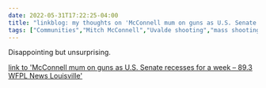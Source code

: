 ---date: 2022-05-31T17:22:25-04:00title: "linkblog: my thoughts on 'McConnell mum on guns as U.S. Senate recesses for a week – 89.3 WFPL News Louisville'"tags: ["Communities","Mitch McConnell","Uvalde shooting","mass shootings","gun violence","gun control"]---Disappointing but unsurprising. [link to 'McConnell mum on guns as U.S. Senate recesses for a week – 89.3 WFPL News Louisville'](https://wfpl.org/mcconnell-mum-on-guns-as-u-s-senate-recesses-for-a-week/)